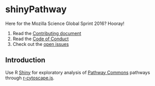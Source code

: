 # shinyPathway

Here for the Mozilla Science Global Sprint 2016? Hooray! 

1. Read the [Contributing document](CONTRIBUTING.md)
1. Read the [Code of Conduct](CODE_OF_CONDUCT.md)
1. Check out the [open issues](https://github.com/kdaily/shinyPathway/issues)

Introduction
------------

Use R [Shiny](https://shiny.rstudio.com) for exploratory analysis of [Pathway Commons](http://www.pathwaycommons.org/) pathways through [r-cytoscape.js](https://github.com/cytoscape/r-cytoscape.js).
